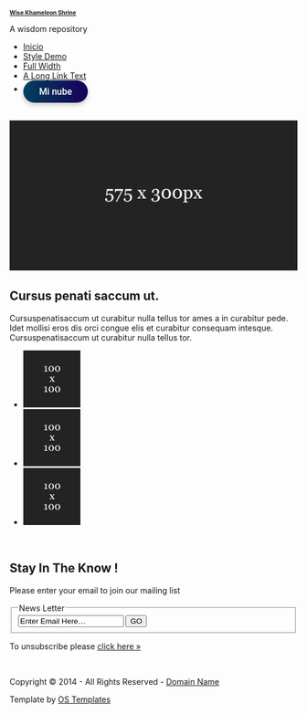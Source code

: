 <!DOCTYPE html PUBLIC "-//W3C//DTD XHTML 1.0 Transitional//EN" "http://www.w3.org/TR/xhtml1/DTD/xhtml1-transitional.dtd">
<!--
Template Name: Darkness
Author: <a href="http://www.os-templates.com/">OS Templates</a>
Author URI: http://www.os-templates.com/
Licence: Free to use under our free template licence terms
Licence URI: http://www.os-templates.com/template-terms
-->

<html xmlns="http://www.w3.org/1999/xhtml">
<head>
  <meta http-equiv="Content-Type" content="text/html; charset=iso-8859-1" />
  <title>Wise Khameleon</title>

  <!-- Fuentes -->
  <link href="https://fonts.googleapis.com/css2?family=Roboto :wght@400;500;700&display=swap" rel="stylesheet">

  <!-- Iconos Font Awesome -->
  <link rel="stylesheet" href="https://cdnjs.cloudflare.com/ajax/libs/font-awesome/6.5.0/css/all.min.css ">

  <!-- Estilos del template -->
  <link rel="stylesheet" href="layout/styles/layout.css" type="text/css" />

  <!-- Estilo del botón personalizado -->
  <style>
    /* Estilo del botón */
    #btn-subida {
      font-family: 'Roboto', sans-serif;
      font-weight: 500;
      font-size: 16px;
      color: #fff;
      text-decoration: none;
      padding: 10px 20px;
      border-radius: 30px;
      background: linear-gradient(to right, #00415b, #18005b);
      display: inline-flex;
      align-items: center;
      gap: 8px;
      transition: all 0.5s ease;
      box-shadow: 0 4px 10px rgba(0, 0, 0, 0.2);
      position: relative;
      overflow: hidden;
    }

    #btn-subida::before {
      content: '';
      position: absolute;
      top: -50%;
      left: -50%;
      width: 200%;
      height: 200%;
      background: radial-gradient(circle, rgba(255,255,255,0.5) 0%, rgba(255,255,255,0) 80%);
      transform: rotate(25deg);
      opacity: 0;
      transition: opacity 0.5s ease;
      pointer-events: none;
    }

    #btn-subida:hover::before {
      opacity: 1;
    }

    #btn-subida:hover {
      background: linear-gradient(to right, #00575b, #3a00ff);
      transform: scale(0.95);
    }

    #btn-subida:active {
      transform: scale(0.9);
    }

    #btn-subida i.fas.fa-cloud {
      font-size: 18px;
    }

    /* Reducir tamaño del logo */
    #logo h1 {
      font-size: 10px;
    }
    #logo p {
      font-size: 14px;
    }
  </style>
</head>

<body id="top">
  <script>
    window.onload = async () => {
      try {
        const res = await fetch("https://whitekhameleon.ddns.net/ngrok-url ");
        const data = await res.json();
        const ngrokURL = data.url;
        // Actualiza el botón de subida
        const subirBtn = document.getElementById("btn-subida");
        if (subirBtn) {
          subirBtn.href = `${ngrokURL}/subida`;
          subirBtn.innerHTML = '<i class="fas fa-cloud"></i> Subir archivo (ngrok)';
        }
      } catch (err) {
        console.error("No se pudo obtener la URL ngrok:", err);
      }
    };
  </script>

  <div class="wrapper">
    <div id="header">
      <div id="logo">
        <h1><a href="https://wisekhameleon.github.io">Wise Khameleon Shrine</a></h1>
        <p>A wisdom repository</p>
      </div>
      <div id="topnav">
        <ul>
          <li class="active"><a href="https://wisekhameleon.github.io/ ">Inicio</a></li>
          <li><a href="pages/style-demo.html">Style Demo</a></li>
          <li><a href="pages/full-width.html">Full Width</a></li>
          <li class="last"><a href="#">A Long Link Text</a></li>
          <li><a id="btn-subida" href="#"><i class="fas fa-cloud"></i>Mi nube<i class="fa-solid fa-house-tsunami"></i></a></li>
        </ul>
      </div>
      <br class="clear" />
    </div>
  </div>

  <!-- Contenido adicional como imágenes, noticias, etc. -->
  <div class="wrapper">
    <div id="latest">
      <div class="fl_left"><a href="#"><img src="images/demo/575x300.gif" alt="" /></a></div>
      <div class="fl_right">
        <h2>Cursus penati saccum ut.</h2>
        <p>Cursuspenatisaccum ut curabitur nulla tellus tor ames a in curabitur pede. Idet mollisi eros dis orci congue elis et curabitur consequam intesque. Cursuspenatisaccum ut curabitur nulla tellus tor.</p>
        <ul>
          <li><a href="#"><img src="images/demo/100x100.gif" alt="" /></a></li>
          <li><a href="#"><img src="images/demo/100x100.gif" alt="" /></a></li>
          <li class="last"><a href="#"><img src="images/demo/100x100.gif" alt="" /></a></li>
        </ul>
      </div>
      <br class="clear" />
    </div>
  </div>

  <!-- Más contenido... -->
  <!-- Aquí puedes incluir más bloques como "intro", "container", etc., según sea necesario -->

  <div class="wrapper">
    <div id="footer">
      <div id="newsletter">
        <h2>Stay In The Know !</h2>
        <p>Please enter your email to join our mailing list</p>
        <form action="#" method="post">
          <fieldset>
            <legend>News Letter</legend>
            <input type="text" value="Enter Email Here&hellip;" onfocus="this.value=(this.value=='Enter Email Here&hellip;')? '' : this.value ;" />
            <input type="submit" name="news_go" id="news_go" value="GO" />
          </fieldset>
        </form>
        <p>To unsubscribe please <a href="#">click here &raquo;</a></p>
      </div>
      <br class="clear" />
    </div>
  </div>

  <div class="wrapper">
    <div id="copyright">
      <p class="fl_left">Copyright &copy; 2014 - All Rights Reserved - <a href="#">Domain Name</a></p>
      <p class="fl_right">Template by <a target="_blank" href="http://www.os-templates.com/" title="Free Website Templates">OS Templates</a></p>
      <br class="clear" />
    </div>
  </div>
</body>
</html>
